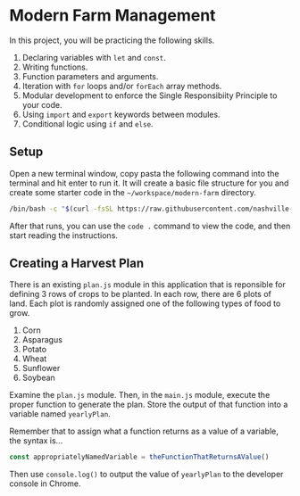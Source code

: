 # Modern Farm Management

In this project, you will be practicing the following skills.

1. Declaring variables with `let` and `const`.
1. Writing functions.
1. Function parameters and arguments.
1. Iteration with `for` loops and/or `forEach` array methods.
1. Modular development to enforce the Single Responsibiity Principle to your code.
1. Using `import` and `export` keywords between modules.
1. Conditional logic using `if` and `else`.

## Setup

Open a new terminal window, copy pasta the following command into the terminal and hit enter to run it. It will create a basic file structure for you and create some starter code in the `~/workspace/modern-farm` directory.

```sh
/bin/bash -c "$(curl -fsSL https://raw.githubusercontent.com/nashville-software-school/client-side-mastery/cohort-39/book-2-glassdale-pd/chapters/scripts/basic-messages-install.sh)"
```

After that runs, you can use the `code .` command to view the code, and then start reading the instructions.

## Creating a Harvest Plan

There is an existing `plan.js` module in this application that is reponsible for defining 3 rows of crops to be planted. In each row, there are 6 plots of land. Each plot is randomly assigned one of the following types of food to grow.

1. Corn
1. Asparagus
1. Potato
1. Wheat
1. Sunflower
1. Soybean

Examine the `plan.js` module. Then, in the `main.js` module, execute the proper function to generate the plan. Store the output of that function into a variable named `yearlyPlan`.

Remember that to assign what a function returns as a value of a variable, the syntax is...

```js
const appropriatelyNamedVariable = theFunctionThatReturnsAValue()
```

Then use `console.log()` to output the value of `yearlyPlan` to the developer console in Chrome.